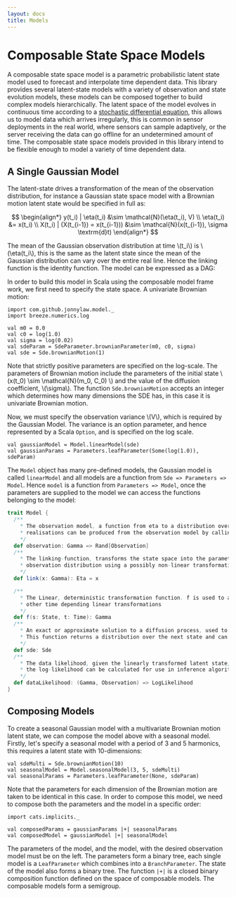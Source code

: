 ```yaml
---
layout: docs
title: Models
---
```


# Composable State Space Models

A composable state space model is a parametric probabilistic latent state model used to forecast and interpolate time dependent data. This library provides several latent-state models with a variety of observation and state evolution models, these models can be composed together to build complex models hierarchically. The latent space of the model evolves in continuous time according to a [stochastic differential equation](https://en.wikipedia.org/wiki/Stochastic_differential_equation), this allows us to model data which arrives irregularly, this is common in sensor deployments in the real world, where sensors can sample adaptively, or the server receiving the data can go offline for an undetermined amount of time. The composable state space models provided in this library intend to be flexible enough to model a variety of time dependent data.

## A Single Gaussian Model

The latent-state drives a transformation of the mean of the observation distribution, for instance a Gaussian state space model with a Brownian motion latent state would be specified in full as:

$$ \begin{align*}
y(t_i) | \eta(t_i) &\sim \mathcal{N}(\eta(t_i), V) \\
\eta(t_i) &= x(t_i) \\
X(t_i) | (X(t_{i-1}) = x(t_{i-1})) &\sim \mathcal{N}(x(t_{i-1}), \sigma \textrm{d}t)
\end{align*} $$

The mean of the Gaussian observation distribution at time \\(t_i\\) is \\(\eta(t_i\\), this is the same as the latent state since the mean of the Gaussian distribution can vary over the entire real line. Hence the linking function is the identity function. The model can be expressed as a DAG:

In order to build this model in Scala using the composable model frame work, we first need to specify the state space. A univariate Brownian motion:

```tut:book:silent
import com.github.jonnylaw.model._
import breeze.numerics.log

val m0 = 0.0
val c0 = log(1.0)
val sigma = log(0.02)
val sdeParam = SdeParameter.brownianParameter(m0, c0, sigma)
val sde = Sde.brownianMotion(1)
```

Note that strictly positive parameters are specified on the log-scale. The parameters of Brownian motion include the parameters of the initial state \\(x(t_0) \sim \mathcal{N}(m_0, C_0) \\) and the value of the diffusion coefficient, \\(\sigma\\). The function `Sde.brownianMotion` accepts an integer which determines how many dimensions the SDE has, in this case it is univariate Brownian motion.

Now, we must specify the observation variance \\(V\\), which is required by the Gaussian Model. The variance is an option parameter, and hence represented by a Scala `Option`, and is specified on the log scale.

```tut:book:silent
val gaussianModel = Model.linearModel(sde)
val gaussianParams = Parameters.leafParameter(Some(log(1.0)), sdeParam)
```

The `Model` object has many pre-defined models, the Gaussian model is called `linearModel` and all models are a function from `Sde => Parameters => Model`. Hence `model` is a function from `Parameters => Model`, once the parameters are supplied to the model we can access the functions belonging to the model:

```scala
trait Model {
  /**
    * The observation model, a function from eta to a distribution over the observations
    * realisations can be produced from the observation model by calling draw
    */
  def observation: Gamma => Rand[Observation]
  /**
    * The linking-function, transforms the state space into the parameter space of the 
    * observation distribution using a possibly non-linear transformation
    */
  def link(x: Gamma): Eta = x

  /**
    * The Linear, deterministic transformation function. f is used to add seasonal factors or
    * other time depending linear transformations
    */ 
  def f(s: State, t: Time): Gamma
  /**
    * An exact or approximate solution to a diffusion process, used to advance the latent state.
    * This function returns a distribution over the next state and can be simulated from
    */
  def sde: Sde
  /**
    * The data likelihood, given the linearly transformed latent state, gamma, and an observation
    * the log-likelihood can be calculated for use in inference algorithms
    */
  def dataLikelihood: (Gamma, Observation) => LogLikelihood
}
```

## Composing Models

To create a seasonal Gaussian model with a multivariate Brownian motion latent state, we can compose the model above with a seasonal model. Firstly, let's specify a seasonal model with a period of 3 and 5 harmonics, this requires a latent state with 10-dimensions:

```tut:book:silent
val sdeMulti = Sde.brownianMotion(10)
val seasonalModel = Model.seasonalModel(3, 5, sdeMulti)
val seasonalParams = Parameters.leafParameter(None, sdeParam)
```

Note that the parameters for each dimension of the Brownian motion are taken to be identical in this case. In order to compose this model, we need to compose both the parameters and the model in a specific order:

```tut:silent:book
import cats.implicits._

val composedParams = gaussianParams |+| seasonalParams
val composedModel = gaussianModel |+| seasonalModel
```

The parameters of the model, and the model, with the desired observation model must be on the left. The parameters form a binary tree, each single model is a `LeafParameter` which combines into a `BranchParameter`. The state of the model also forms a binary tree. The function `|+|` is a closed binary composition function defined on the space of composable models. The composable models form a semigroup.